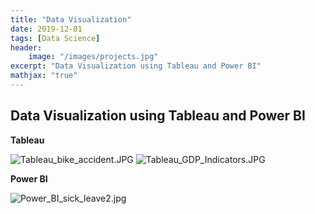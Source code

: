```yaml
---
title: "Data Visualization"
date: 2019-12-01
tags: [Data Science]
header:
    image: "/images/projects.jpg"
excerpt: "Data Visualization using Tableau and Power BI"
mathjax: "true"
---
```

## Data Visualization using Tableau and Power BI

**Tableau**

<img src="{{ site.url }}{{ site.baseurl }}/images/Tableau_bike_accident.JPG" alt="Tableau_bike_accident.JPG">

<img src="{{ site.url }}{{ site.baseurl }}/images/Tableau_GDP_Indicators.JPG" alt="Tableau_GDP_Indicators.JPG">

**Power BI**

<img src="{{ site.url }}{{ site.baseurl }}/images/Power_BI_sick_leave2.jpg" alt="Power_BI_sick_leave2.jpg">



